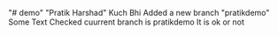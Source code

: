 "# demo" 
"Pratik Harshad"
Kuch Bhi
Added a new branch "pratikdemo"
Some Text
Checked cuurrent branch is pratikdemo
It is ok or not

